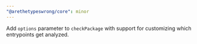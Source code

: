 ```yaml
---
"@arethetypeswrong/core": minor
---
```


Add `options` parameter to `checkPackage` with support for customizing which entrypoints get analyzed.
